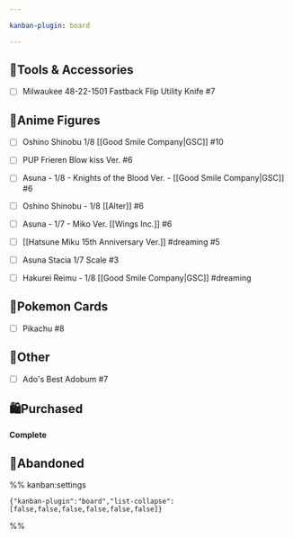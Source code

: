 ```yaml
---

kanban-plugin: board

---
```


## 🔧Tools & Accessories

- [ ] Milwaukee 48-22-1501 Fastback Flip Utility Knife #7


## 🧸Anime Figures

- [ ] Oshino Shinobu 1/8  [[Good Smile Company|GSC]] #10
- [ ] PUP Frieren Blow kiss Ver. #6
- [ ] Asuna - 1/8 - Knights of the Blood Ver. - [[Good Smile Company|GSC]] #6
- [ ] Oshino Shinobu - 1/8 [[Alter]] #6
- [ ] Asuna - 1/7 - Miko Ver. [[Wings Inc.]] #6
- [ ] [[Hatsune Miku 15th Anniversary Ver.]] #dreaming #5
- [ ] Asuna Stacia 1/7 Scale #3
- [ ] Hakurei Reimu - 1/8 [[Good Smile Company|GSC]] #dreaming


## 🎴Pokemon Cards

- [ ] Pikachu #8


## 🧾Other

- [ ] Ado's Best Adobum #7


## 🛍Purchased

**Complete**


## 🚫Abandoned





%% kanban:settings
```
{"kanban-plugin":"board","list-collapse":[false,false,false,false,false,false]}
```
%%